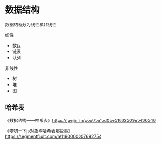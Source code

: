 # 数据结构

数据结构分为线性和非线性



线性

- 数组
- 链表
- 队列

非线性

- 树
- 堆
- 图



## 哈希表

《数据结构——哈希表》<https://juejin.im/post/5a1bd0be51882509e5436548>

《唠叨一下js对象与哈希表那些事》<https://segmentfault.com/a/1190000007692754>

